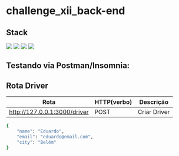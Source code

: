 # challenge_xii_back-end

## Stack
<div align="left">
<img src="https://img.shields.io/badge/MongoDB-47A248.svg?style=for-the-badge&logo=MongoDB&logoColor=white" />
 <img src="https://img.shields.io/badge/Prisma-2D3748.svg?style=for-the-badge&logo=Prisma&logoColor=white" />
 <img src="https://img.shields.io/badge/Postman-FF6C37.svg?style=for-the-badge&logo=Postman&logoColor=white" />
 <img src="https://img.shields.io/badge/TypeScript-3178C6.svg?style=for-the-badge&logo=TypeScript&logoColor=white" />
</div>

## Testando via Postman/Insomnia:

## Rota Driver

| Rota                             | HTTP(verbo) | Descrição         |
| -------------------------------- | ----------- | ----------------- |
| http://127.0.0.1:3000/driver     | POST        | Criar Driver      |

```bash
{
    "name": "Eduardo",
    "email": "eduardo@email.com",
    "city": "Belém"
}
```
